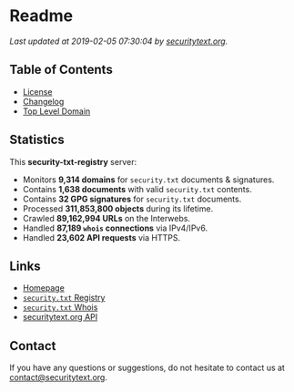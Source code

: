 # Readme

_Last updated at 2019-02-05 07:30:04 by [securitytext.org](https://securitytext.org)._

## Table of Contents

* [License](LICENSE.md)
* [Changelog](CHANGELOG.md)
* [Top Level Domain](TLD.md)

## Statistics

This **security-txt-registry** server:

* Monitors **9,314 domains** for `security.txt` documents & signatures.
* Contains **1,638 documents** with valid `security.txt` contents.
* Contains **32 GPG signatures** for `security.txt` documents.
* Processed **311,853,800 objects** during its lifetime.
* Crawled **89,162,994 URLs** on the Interwebs.
* Handled **87,189 `whois` connections** via IPv4/IPv6.
* Handled **23,602 API requests** via HTTPS.

## Links

* [Homepage](https://securitytext.org)
* [`security.txt` Registry](https://registry.securitytext.org)
* [`security.txt` Whois](https://whois.securitytext.org)
* [securitytext.org API](https://api.securitytext.org)

## Contact

If you have any questions or suggestions, do not hesitate to contact us at contact@securitytext.org.
